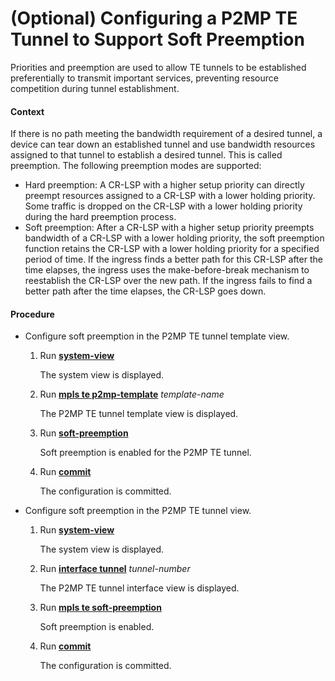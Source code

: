 (Optional) Configuring a P2MP TE Tunnel to Support Soft Preemption
==================================================================

Priorities and preemption are used to allow TE tunnels to be established preferentially to transmit important services, preventing resource competition during tunnel establishment.

#### Context

If there is no path meeting the bandwidth requirement of a desired tunnel, a device can tear down an established tunnel and use bandwidth resources assigned to that tunnel to establish a desired tunnel. This is called preemption. The following preemption modes are supported:

* Hard preemption: A CR-LSP with a higher setup priority can directly preempt resources assigned to a CR-LSP with a lower holding priority. Some traffic is dropped on the CR-LSP with a lower holding priority during the hard preemption process.
* Soft preemption: After a CR-LSP with a higher setup priority preempts bandwidth of a CR-LSP with a lower holding priority, the soft preemption function retains the CR-LSP with a lower holding priority for a specified period of time. If the ingress finds a better path for this CR-LSP after the time elapses, the ingress uses the make-before-break mechanism to reestablish the CR-LSP over the new path. If the ingress fails to find a better path after the time elapses, the CR-LSP goes down.


#### Procedure

* Configure soft preemption in the P2MP TE tunnel template view.
  1. Run [**system-view**](cmdqueryname=system-view)
     
     
     
     The system view is displayed.
  2. Run [**mpls te p2mp-template**](cmdqueryname=mpls+te+p2mp-template) *template-name*
     
     
     
     The P2MP TE tunnel template view is displayed.
  3. Run [**soft-preemption**](cmdqueryname=soft-preemption)
     
     
     
     Soft preemption is enabled for the P2MP TE tunnel.
  4. Run [**commit**](cmdqueryname=commit)
     
     
     
     The configuration is committed.
* Configure soft preemption in the P2MP TE tunnel view.
  1. Run [**system-view**](cmdqueryname=system-view)
     
     
     
     The system view is displayed.
  2. Run [**interface tunnel**](cmdqueryname=interface+tunnel) *tunnel-number*
     
     
     
     The P2MP TE tunnel interface view is displayed.
  3. Run [**mpls te soft-preemption**](cmdqueryname=mpls+te+soft-preemption)
     
     
     
     Soft preemption is enabled.
  4. Run [**commit**](cmdqueryname=commit)
     
     
     
     The configuration is committed.